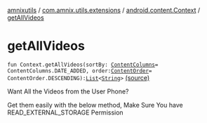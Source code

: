 [amnixutils](../../index.md) / [com.amnix.utils.extensions](../index.md) / [android.content.Context](index.md) / [getAllVideos](./get-all-videos.md)

# getAllVideos

`fun Context.getAllVideos(sortBy: `[`ContentColumns`](../../com.amnix.utils.enums/-content-columns/index.md)` = ContentColumns.DATE_ADDED, order: `[`ContentOrder`](../../com.amnix.utils.enums/-content-order/index.md)` = ContentOrder.DESCENDING): `[`List`](https://kotlinlang.org/api/latest/jvm/stdlib/kotlin.collections/-list/index.html)`<`[`String`](https://kotlinlang.org/api/latest/jvm/stdlib/kotlin/-string/index.html)`>` [(source)](https://github.com/AmniX/amnixUtils/tree/master/amnixutils/src/main/java/com/amnix/utils/extensions/ContextExtension.kt#L208)

Want All the Videos from the User Phone?

Get them easily with the below method, Make Sure You have READ_EXTERNAL_STORAGE Permission

